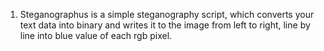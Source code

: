 01. Steganographus is a simple steganography script, which converts your text data into binary and writes it to the image from left to right, line by line into blue value of each rgb pixel.
